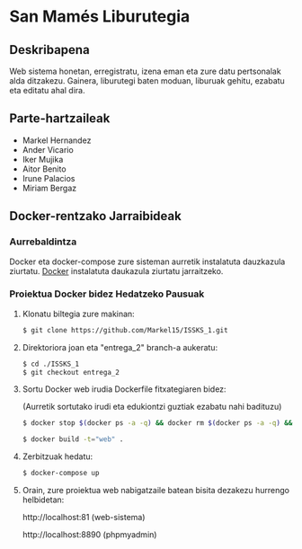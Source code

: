 # San Mamés Liburutegia

## Deskribapena
Web sistema honetan, erregistratu, izena eman eta zure datu pertsonalak alda ditzakezu. Gainera, liburutegi baten moduan, liburuak gehitu, ezabatu eta editatu ahal dira.

## Parte-hartzaileak
- Markel Hernandez
- Ander Vicario
- Iker Mujika
- Aitor Benito
- Irune Palacios
- Miriam Bergaz

## Docker-rentzako Jarraibideak

### Aurrebaldintza
Docker eta docker-compose zure sisteman aurretik instalatuta dauzkazula ziurtatu. [Docker](https://www.docker.com/get-started) instalatuta daukazula ziurtatu jarraitzeko.

### Proiektua Docker bidez Hedatzeko Pausuak

1. Klonatu biltegia zure makinan:

   ```bash
   $ git clone https://github.com/Markel15/ISSKS_1.git
   ```
   
2. Direktoriora joan eta "entrega_2" branch-a aukeratu:

   ```bash
   $ cd ./ISSKS_1
   $ git checkout entrega_2
   ```

3. Sortu Docker web irudia Dockerfile fitxategiaren bidez:

   (Aurretik sortutako irudi eta edukiontzi guztiak ezabatu nahi badituzu)
   ```bash
   $ docker stop $(docker ps -a -q) && docker rm $(docker ps -a -q) && docker rmi $(docker images -q)
   ```

   ```bash
   $ docker build -t="web" .
   ```
   
5. Zerbitzuak hedatu:

   ```bash
   $ docker-compose up
   ```

6. Orain, zure proiektua web nabigatzaile batean bisita dezakezu hurrengo helbidetan:

   http://localhost:81 (web-sistema)
   
   http://localhost:8890 (phpmyadmin)
